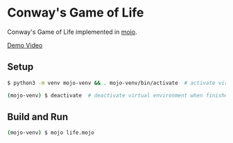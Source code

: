 # Conway's Game of Life

Conway's Game of Life implemented in [mojo](https://docs.modular.com/mojo).

[Demo Video](https://github.com/ashn-dot-dev/game-of-life-mojo/assets/60763262/5993414c-1b5d-4681-8f69-a250bdc4364b)

## Setup

```sh
$ python3 -m venv mojo-venv && . mojo-venv/bin/activate  # activate virtual environment

(mojo-venv) $ deactivate  # deactivate virtual environment when finished
```

## Build and Run

```sh
(mojo-venv) $ mojo life.mojo
```
